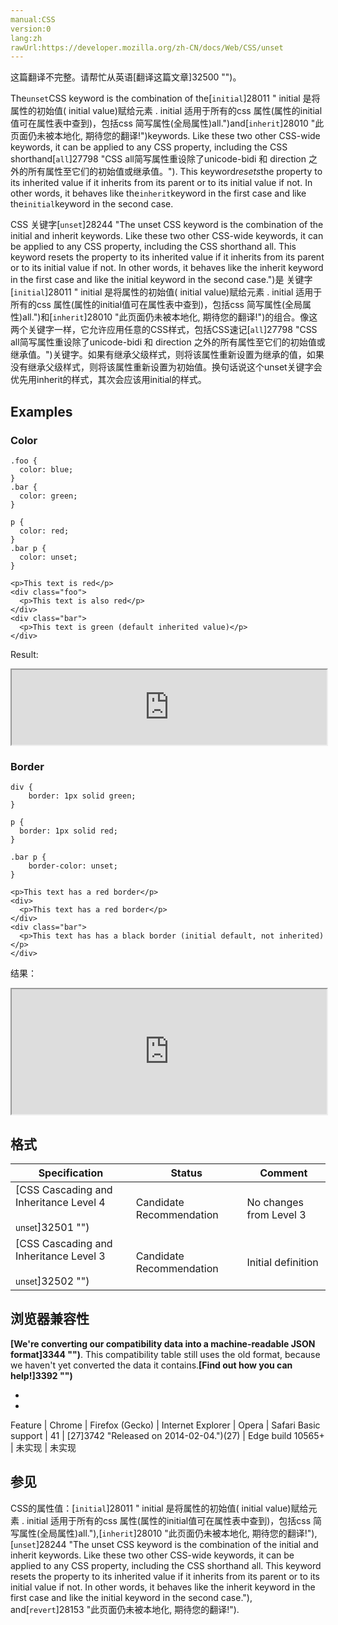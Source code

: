 ```yaml
---
manual:CSS
version:0
lang:zh
rawUrl:https://developer.mozilla.org/zh-CN/docs/Web/CSS/unset
---
```




这篇翻译不完整。请帮忙从英语[翻译这篇文章]32500 "")。






The`unset`CSS keyword is the combination of the[`initial`]28011 " initial 是将属性的初始值( initial value)赋给元素 . initial 适用于所有的css 属性(属性的initial值可在属性表中查到)，包括css 简写属性(全局属性)all.")and[`inherit`]28010 "此页面仍未被本地化, 期待您的翻译!")keywords. Like these two other CSS-wide keywords, it can be applied to any CSS property, including the CSS shorthand[`all`]27798 "CSS all简写属性重设除了unicode-bidi 和 direction 之外的所有属性至它们的初始值或继承值。"). This keyword*resets*the property to its inherited value if it inherits from its parent or to its initial value if not. In other words, it behaves like the`inherit`keyword in the first case and like the`initial`keyword in the second case.



CSS 关键字[`unset`]28244 "The unset CSS keyword is the combination of the initial and inherit keywords. Like these two other CSS-wide keywords, it can be applied to any CSS property, including the CSS shorthand all. This keyword resets the property to its inherited value if it inherits from its parent or to its initial value if not. In other words, it behaves like the inherit keyword in the first case and like the initial keyword in the second case.")是 关键字[`initial`]28011 " initial 是将属性的初始值( initial value)赋给元素 . initial 适用于所有的css 属性(属性的initial值可在属性表中查到)，包括css 简写属性(全局属性)all.")和[`inherit`]28010 "此页面仍未被本地化, 期待您的翻译!")的组合。像这两个关键字一样，它允许应用任意的CSS样式，包括CSS速记[`all`]27798 "CSS all简写属性重设除了unicode-bidi 和 direction 之外的所有属性至它们的初始值或继承值。")关键字。如果有继承父级样式，则将该属性重新设置为继承的值，如果没有继承父级样式，则将该属性重新设置为初始值。换句话说这个unset关键字会优先用inherit的样式，其次会应该用initial的样式。


## Examples<a name="Examples"></a>

### Color<a name="Color"></a>

```
.foo {
  color: blue;
}
.bar {
  color: green;
}

p {
  color: red;
}
.bar p {
  color: unset;
}
```

```
<p>This text is red</p>
<div class="foo">
  <p>This text is also red</p>
</div>
<div class="bar">
  <p>This text is green (default inherited value)</p>
</div>
```


Result:



<iframe src='https://mdn.mozillademos.org/zh-CN/docs/Web/CSS/unset$samples/Color?revision=1281609' width='100%' height='120'></iframe>



### Border<a name="Border"></a>

```
div {
	border: 1px solid green;
}

p {
  border: 1px solid red;
}

.bar p {
	border-color: unset;
}
```

```
<p>This text has a red border</p>
<div>
  <p>This text has a red border</p>
</div>
<div class="bar">
  <p>This text has has a black border (initial default, not inherited)</p>
</div>
```


结果：



<iframe src='https://mdn.mozillademos.org/zh-CN/docs/Web/CSS/unset$samples/Border?revision=1281609' width='100%' height='200'></iframe>



## 格式<a name="格式"></a>

Specification | Status | Comment 
 ---  |  ---  |  ---  | 
[CSS Cascading and Inheritance Level 4<br></br><small>unset</small>]32501 "") | Candidate Recommendation | No changes from Level 3 
[CSS Cascading and Inheritance Level 3<br></br><small>unset</small>]32502 "") | Candidate Recommendation | Initial definition 


## 浏览器兼容性<a name="浏览器兼容性"></a>


**[We&#39;re converting our compatibility data into a machine-readable JSON format]3344 "")**. This compatibility table still uses the old format, because we haven&#39;t yet converted the data it contains.**[Find out how you can help!]3392 "")**


* 
* 

Feature | Chrome | Firefox (Gecko) | Internet Explorer | Opera | Safari 
Basic support | 41 | [27]3742 "Released on 2014-02-04.")(27) | Edge build 10565+ | 未实现 | 未实现 




## 参见<a name="参见"></a>


CSS的属性值：[`initial`]28011 " initial 是将属性的初始值( initial value)赋给元素 . initial 适用于所有的css 属性(属性的initial值可在属性表中查到)，包括css 简写属性(全局属性)all."),[`inherit`]28010 "此页面仍未被本地化, 期待您的翻译!"),[`unset`]28244 "The unset CSS keyword is the combination of the initial and inherit keywords. Like these two other CSS-wide keywords, it can be applied to any CSS property, including the CSS shorthand all. This keyword resets the property to its inherited value if it inherits from its parent or to its initial value if not. In other words, it behaves like the inherit keyword in the first case and like the initial keyword in the second case."), and[`revert`]28153 "此页面仍未被本地化, 期待您的翻译!").




